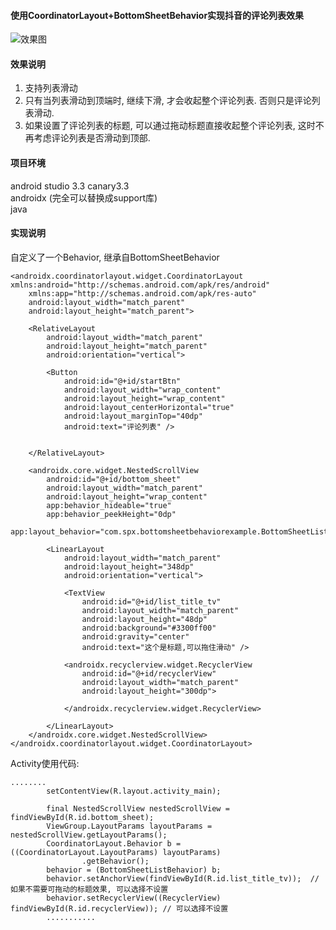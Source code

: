 #### 使用CoordinatorLayout+BottomSheetBehavior实现抖音的评论列表效果

![效果图](https://github.com/shaopx/BottomSheetBehaviorExample/blob/master/bottomsheet.gif)

#### 效果说明
1. 支持列表滑动  
2. 只有当列表滑动到顶端时, 继续下滑, 才会收起整个评论列表. 否则只是评论列表滑动.  
3. 如果设置了评论列表的标题, 可以通过拖动标题直接收起整个评论列表, 这时不再考虑评论列表是否滑动到顶部.  


#### 项目环境
android studio 3.3 canary3.3    
androidx (完全可以替换成support库)   
java    

#### 实现说明
自定义了一个Behavior, 继承自BottomSheetBehavior   

```
<androidx.coordinatorlayout.widget.CoordinatorLayout xmlns:android="http://schemas.android.com/apk/res/android"
    xmlns:app="http://schemas.android.com/apk/res-auto"
    android:layout_width="match_parent"
    android:layout_height="match_parent">

    <RelativeLayout
        android:layout_width="match_parent"
        android:layout_height="match_parent"
        android:orientation="vertical">

        <Button
            android:id="@+id/startBtn"
            android:layout_width="wrap_content"
            android:layout_height="wrap_content"
            android:layout_centerHorizontal="true"
            android:layout_marginTop="40dp"
            android:text="评论列表" />


    </RelativeLayout>

    <androidx.core.widget.NestedScrollView
        android:id="@+id/bottom_sheet"
        android:layout_width="match_parent"
        android:layout_height="wrap_content"
        app:behavior_hideable="true"
        app:behavior_peekHeight="0dp"
        app:layout_behavior="com.spx.bottomsheetbehaviorexample.BottomSheetListBehavior">

        <LinearLayout
            android:layout_width="match_parent"
            android:layout_height="348dp"
            android:orientation="vertical">

            <TextView
                android:id="@+id/list_title_tv"
                android:layout_width="match_parent"
                android:layout_height="48dp"
                android:background="#3300ff00"
                android:gravity="center"
                android:text="这个是标题,可以拖住滑动" />

            <androidx.recyclerview.widget.RecyclerView
                android:id="@+id/recyclerView"
                android:layout_width="match_parent"
                android:layout_height="300dp">

            </androidx.recyclerview.widget.RecyclerView>

        </LinearLayout>
    </androidx.core.widget.NestedScrollView>
</androidx.coordinatorlayout.widget.CoordinatorLayout>
```

Activity使用代码:
```
........
        setContentView(R.layout.activity_main);

        final NestedScrollView nestedScrollView = findViewById(R.id.bottom_sheet);
        ViewGroup.LayoutParams layoutParams = nestedScrollView.getLayoutParams();
        CoordinatorLayout.Behavior b = ((CoordinatorLayout.LayoutParams) layoutParams)
                .getBehavior();
        behavior = (BottomSheetListBehavior) b;
        behavior.setAnchorView(findViewById(R.id.list_title_tv));  // 如果不需要可拖动的标题效果, 可以选择不设置
        behavior.setRecyclerView((RecyclerView) findViewById(R.id.recyclerView)); // 可以选择不设置
        ...........
```


